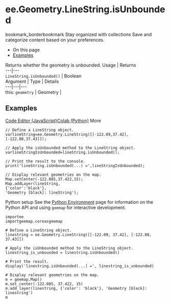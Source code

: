  
#  ee.Geometry.LineString.isUnbounded
bookmark_borderbookmark Stay organized with collections  Save and categorize content based on your preferences.
  * On this page
  * [Examples](https://developers.google.com/earth-engine/apidocs/ee-geometry-linestring-isunbounded#examples)


Returns whether the geometry is unbounded.
Usage | Returns  
---|---  
`LineString.isUnbounded()` | Boolean  
Argument | Type | Details  
---|---|---  
this: `geometry` | Geometry |   
## Examples
[Code Editor (JavaScript)](https://developers.google.com/earth-engine/apidocs/ee-geometry-linestring-isunbounded#code-editor-javascript-sample)[Colab (Python)](https://developers.google.com/earth-engine/apidocs/ee-geometry-linestring-isunbounded#colab-python-sample) More
```
// Define a LineString object.
varlineString=ee.Geometry.LineString([[-122.09,37.42],[-122.08,37.43]]);

// Apply the isUnbounded method to the LineString object.
varlineStringIsUnbounded=lineString.isUnbounded();

// Print the result to the console.
print('lineString.isUnbounded(...) =',lineStringIsUnbounded);

// Display relevant geometries on the map.
Map.setCenter(-122.085,37.422,15);
Map.addLayer(lineString,
{'color':'black'},
'Geometry [black]: lineString');
```
Python setup
See the [ Python Environment](https://developers.google.com/earth-engine/guides/python_install) page for information on the Python API and using `geemap` for interactive development.
```
importee
importgeemap.coreasgeemap
```
```
# Define a LineString object.
linestring = ee.Geometry.LineString([[-122.09, 37.42], [-122.08, 37.43]])

# Apply the isUnbounded method to the LineString object.
linestring_is_unbounded = linestring.isUnbounded()

# Print the result.
display('linestring.isUnbounded(...) =', linestring_is_unbounded)

# Display relevant geometries on the map.
m = geemap.Map()
m.set_center(-122.085, 37.422, 15)
m.add_layer(linestring, {'color': 'black'}, 'Geometry [black]: linestring')
m
```

